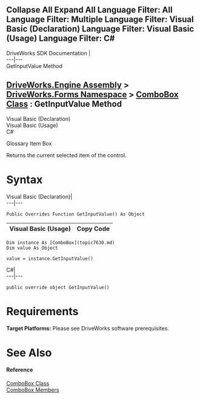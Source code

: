 Collapse All Expand All Language Filter: All  Language Filter: Multiple  Language Filter: Visual Basic (Declaration) Language Filter: Visual Basic (Usage) Language Filter: C#  
---  
DriveWorks SDK Documentation  |   
---|---  
GetInputValue Method   
  
[DriveWorks.Engine Assembly](topic2156.md) > [DriveWorks.Forms Namespace](topic7266.md) > [ComboBox Class](topic7630.md) : GetInputValue Method  
---  
  
Visual Basic (Declaration)    
Visual Basic (Usage)    
C# 

Glossary Item Box

Returns the current selected item of the control. 

# Syntax

Visual Basic (Declaration)|   
---|---  
      
    
    Public Overrides Function GetInputValue() As Object  
  
Visual Basic (Usage)| Copy Code  
---|---  
      
    
    Dim instance As [ComboBox](topic7630.md)
    Dim value As Object
     
    value = instance.GetInputValue()  
  
C#|   
---|---  
      
    
    public override object GetInputValue()  
  
# Requirements

**Target Platforms:** Please see DriveWorks software prerequisites.

# See Also

#### Reference

[ComboBox Class](topic7630.md)   
[ComboBox Members](topic7631.md)



